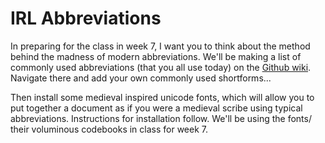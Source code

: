 # IRL Abbreviations

In preparing for the class in week 7, I want you to think about the method behind the madness of modern abbreviations. We'll be making a list of commonly used abbreviations \(that you all use today\) on the [Github wiki](https://github.com/MedievalBook/HIST4006/wiki/Abbreviations). Navigate there and add your own commonly used shortforms...

Then install some medieval inspired unicode fonts, which will allow you to put together a document as if you were a medieval scribe using typical abbreviations. Instructions for installation follow. We'll be using the fonts/ their voluminous codebooks in class for week 7. 

